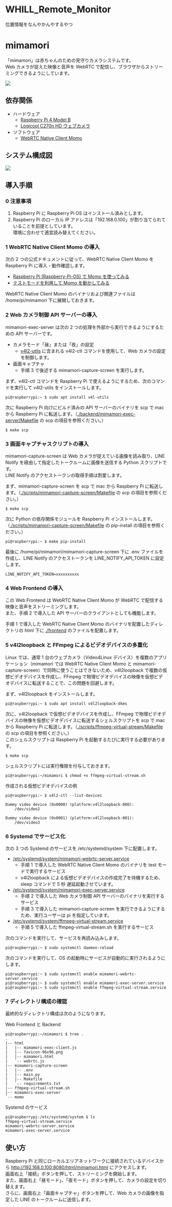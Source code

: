 # WHILL_Remote_Monitor
位置情報をなんやかんやするやつ

# mimamori

「mimamori」は赤ちゃんのための見守りカメラシステムです。  
Web カメラが捉えた映像と音声を WebRTC で配信し、ブラウザからストリーミングできるようにしています。

![](./docs/img/web-frontend-preview.png)

## 依存関係

- ハードウェア
  - [Raspberry Pi 4 Model B](https://www.raspberrypi.com/products/raspberry-pi-4-model-b/)
  - [Logicool C270n HD ウェブカメラ](https://www.logicool.co.jp/ja-jp/products/webcams/hd-webcam-c270n.960-001265.html)
- ソフトウェア
  - [WebRTC Native Client Momo](https://github.com/shiguredo/momo)

## システム構成図

![](./docs/img/mimamori-architecture.png)

## 導入手順

### 0 注意事項

1. Raspberry Pi に Raspberry Pi OS はインストール済みとします。
2. Raspberry Pi のローカル IP アドレスは「192.168.0.100」が割り当てられていることを前提としています。  
   環境に合わせて適宜読み替えてください。

### 1 WebRTC Native Client Momo の導入

次の 2 つの公式ドキュメントに従って、WebRTC Native Client Momo を Raspberry Pi に導入・動作確認します。

- [Raspberry Pi (Raspberry-Pi-OS) で Momo を使ってみる](https://github.com/shiguredo/momo/blob/develop/doc/SETUP_RASPBERRY_PI.md)
- [テストモードを利用して Momo を動かしてみる](https://github.com/shiguredo/momo/blob/develop/doc/USE_TEST.md)

WebRTC Native Client Momo のバイナリおよび関連ファイルは /home/pi/mimamori 下に展開しておきます。

### 2 Web カメラ制御 API サーバーの導入

mimamori-exec-server は次の 2 つの処理を外部から実行できるようにするための API サーバーです。

- カメラモード「昼」または「夜」の設定
  - [v4l2-utils](https://git.linuxtv.org/v4l-utils.git) に含まれる v4l2-ctl コマンドを使用して、Web カメラの設定を制御します。
- 画面キャプチャ
  - 手順 3 で後述する mimamori-capture-screen を実行します。

まず、v4l2-ctl コマンドを Raspberry Pi で使えるようにするため、次のコマンドを実行して v4l2-utils をインストールします。

```
pi@raspberrypi:~ $ sudo apt install v4l-utils
```

次に Raspberry Pi 向けにビルド済みの API サーバーのバイナリを scp で mac から Raspberry Pi に転送します。（[./backend/mimamori-exec-server/Makefile](./backend/mimamori-exec-server/Makefile) の scp の項目を参照ください。）

```
$ make scp
```

### 3 画面キャプチャスクリプトの導入

mimamori-capture-screen は Web カメラが捉えている画像を読み取り、LINE Notify を経由して指定したトークルームに画像を送信する Python スクリプトです。  
LINE Notify のアクセストークンの取得手順は割愛します。

まず、mimamori-capture-screen を scp で mac から Raspberry Pi に転送します。（[./scripts/mimamori-capture-screen/Makefile](./scripts/mimamori-capture-screen/Makefile) の scp の項目を参照ください。）

```
$ make scp
```

次に Python の依存関係モジュールを Raspberry Pi インストールします。（[./scripts/mimamori-capture-screen/Makefile](./scripts/mimamori-capture-screen/Makefile) の pip-install の項目を参照ください。）

```
pi@raspberrypi:~ $ make pip-install
```

最後に /home/pi/mimamori/mimamori-capture-screen 下に .env ファイルを作成し、LINE Notify のアクセストークンを LINE_NOTIFY_API_TOKEN に設定します。

```.env
LINE_NOTIFY_API_TOKEN=xxxxxxxxxx
```

### 4 Web Frontend の導入

この Web Frontend は WebRTC Native Client Momo が WebRTC で配信する映像と音声をストリーミングします。  
また、手順 2 で導入した API サーバーのクライアントとしても機能します。

手順 1 で導入した WebRTC Native Client Momo のバイナリを配置したディレクトリの html 下に [./frontend](./frontend/) のファイルを配置します。

### 5 v4l2loopback と FFmpeg によるビデオデバイスの多重化

Linux では、通常 1 台のウェブカメラ（Video4Linux デバイス）を複数のアプリケーション（mimamori では WebRTC Native Client Momo と mimamori-capture-screen）で同時に使うことはできないため、v4l2loopback で複数の仮想ビデオデバイスを作成し、FFmpeg で物理ビデオデバイスの映像を仮想ビデオデバイスに転送することで、この問題を回避します。

まず、v4l2loopback をインストールします。

```
pi@raspberrypi:~ $ sudo apt install v4l2loopback-dkms
```

次に、v4l2loopback で仮想ビデオデバイスを作成し、FFmpeg で物理ビデオデバイスの映像を仮想ビデオデバイスに転送するシェルスクリプトを scp で mac から Raspberry Pi に転送します。（[./scripts/ffmpeg-virtual-stream/Makefile](./scripts/ffmpeg-virtual-stream/Makefile) の scp の項目を参照ください。）  
このシェルスクリプトは Raspberry Pi を起動するたびに実行する必要があります。

```
$ make scp
```

シェルスクリプトには実行権限を付与しておきます。

```
pi@raspberrypi:~/mimamori $ chmod +x ffmpeg-virtual-stream.sh
```

作成される仮想ビデオデバイスの例

```
pi@raspberrypi:~ $ v4l2-ctl --list-devices

Dummy video device (0x0000) (platform:v4l2loopback-000):
	/dev/video2

Dummy video device (0x0001) (platform:v4l2loopback-001):
	/dev/video3
```

### 6 Systemd でサービス化

次の 3 つの Systemd のサービスを /etc/systemd/system 下に配置します。

- [/etc/systemd/system/mimamori-webrtc-server.service](./etc/systemd/system/mimamori-webrtc-server.service)
  - 手順 1 で導入した WebRTC Native Client Momo のバイナリを test モードで実行するサービス
  - v4l2loopback による仮想ビデオデバイスの作成完了を待機するため、sleep コマンドで 5 秒 遅延起動させています。
- [/etc/systemd/system/mimamori-exec-server.service](./etc/systemd/system/mimamori-exec-server.service)
  - 手順 2 で導入した Web カメラ制御 API サーバーのバイナリを実行するサービス
  - 手順 3 で導入した mimamori-capture-screen を実行できるようにするため、実行ユーザーは pi を指定しています。
- [/etc/systemd/system/ffmpeg-virtual-stream.service](./etc/systemd/system/ffmpeg-virtual-stream.service)
  - 手順 5 で導入した ffmpeg-virtual-stream.sh を実行するサービス

次のコマンドを実行して、サービスを再読み込みします。

```
pi@raspberrypi:~ $ sudo systemctl daemon-reload
```

次のコマンドを実行して、OS の起動時にサービスが自動的に実行されるようにします。

```
pi@raspberrypi:~ $ sudo systemctl enable mimamori-webrtc-server.service
pi@raspberrypi:~ $ sudo systemctl enable mimamori-exec-server.service
pi@raspberrypi:~ $ sudo systemctl enable ffmpeg-virtual-stream.service
```

### 7 ディレクトリ構成の確認

最終的なディレクトリ構成は次のようになります。

Web Frontend と Backend

```
pi@raspberrypi:~/mimamori $ tree .
.
|-- html
|   |-- mimamori-exec-client.js
|   |-- favicon-96x96.png
|   |-- mimamori.html
|   `-- webrtc.js
|-- mimamori-capture-screen
|   |-- .env
|   |-- main.py
|   |-- Makefile
|   `-- requirements.txt
|-- ffmpeg-virtual-stream.sh
|-- mimamori-exec-server
`-- momo
```

Systemd のサービス

```
pi@raspberrypi:/etc/systemd/system $ ls
ffmpeg-virtual-stream.service
mimamori-webrtc-server.service
mimamori-exec-server.service
```

## 使い方

Raspberry Pi と同じローカルエリアネットワークに接続されているデバイスから http://192.168.0.100:8080/html/mimamori.html にアクセスします。  
画面右上「接続」ボタンを押して、ストリーミングを開始します。  
また、画面右上「昼モード」、「夜モード」ボタンを押して、カメラの設定を切り替えます。  
さらに、画面右上「画面キャプチャ」ボタンを押して、Web カメラの画像を指定した LINE のトークルームに送信します。
